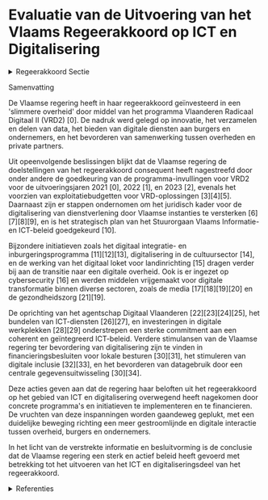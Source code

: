 # Evaluatie van de Uitvoering van het Vlaams Regeerakkoord op ICT en Digitalisering

<details>
        <summary>Regeerakkoord Sectie </summary>
        <p>3.2.3 ICT en Informatie Programma Vlaanderen Radicaal Digitaal II Deze Vlaamse regering zet verder radicaal in op digitalisering. We investeren in innovatie en een ‘slimmere overheid’ met een tweede editie van het programma Vlaanderen Radicaal Digitaal en een versterking van de centrale infor-matie- en ICT-diensten van de Vlaamse overheid. We passen voor onze ICT-functie het holdingmodel toe door een versterkte ICT-regierol bij het Facilitair Bedrijf te leggen, zodat dure IT-projecten maximaal renderen. De overheid legt zich toe op het verza-melen en ontsluiten van kennis en data met respect voor privacy en plaatst de burger/ondernemer terug centraal in de regie over zijn eigen data en interacties met de overheid. [We stellen data maximaal en via API’s open ter beschikking]: de ontwikkeling van toepassingen en apps laten we over aan de private markt, zodat overheid en private markt optimaal samen-werken en elk vanuit de eigen sterkte opereert. Waar mogelijk passen we het wederkerigheidsprincipe toe, zodat ook de private markt haar data deelt met de overheid. Waar de overheid optreedt als leverancier van allerhande “individuele diensten” (akten, vergunningen, enz.) hanteren we een digital-first benadering en één uniek digi-taal Burgerprofiel. De Vlaamse dienstenintegrator (MAGDA) wordt uitgebreid en evolueert tot de unieke en verplicht te gebruiken data-draaischijf voor de uitwisseling van unieke gegevens binnen de Vlaamse publieke sector, waar-onder de steden en gemeenten, en met de federale dienstenintegratoren om de data-uitwisseling voor alle overheidsactoren te verbeteren. De Vlaamse overheid bundelt haar krachten om de lokale besturen te helpen digitali-seren. Over bestuursniveaus heen vermin-deren we zo administratieve lasten voor burgers en bedrijven en maken een snellere en betere dienstverlening mogelijk. Een verregaande digitalisering laat ook toe de overheid zelf verder in te krimpen. Alle briefwisseling tussen de Vlaamse overheid en lokale besturen gebeurt voortaan digitaal. </p>
        </details> 

Samenvatting

De Vlaamse regering heeft in haar regeerakkoord geïnvesteerd in een 'slimmere overheid' door middel van het programma Vlaanderen Radicaal Digitaal II (VRD2) \[0\]. De nadruk werd gelegd op innovatie, het verzamelen en delen van data, het bieden van digitale diensten aan burgers en ondernemers, en het bevorderen van samenwerking tussen overheden en private partners.

Uit opeenvolgende beslissingen blijkt dat de Vlaamse regering de doelstellingen van het regeerakkoord consequent heeft nagestreefd door onder andere de goedkeuring van de programma-invullingen voor VRD2 voor de uitvoeringsjaren 2021 \[0\], 2022 \[1\], en 2023 \[2\], evenals het voorzien van exploitatiebudgetten voor VRD-oplossingen \[3\]\[4\]\[5\]. Daarnaast zijn er stappen ondernomen om het juridisch kader voor de digitalisering van dienstverlening door Vlaamse instanties te versterken \[6\]\[7\]\[8\]\[9\], en is het strategisch plan van het Stuurorgaan Vlaams Informatie- en ICT-beleid goedgekeurd \[10\].

Bijzondere initiatieven zoals het digitaal integratie- en inburgeringsprogramma \[11\]\[12\]\[13\], digitalisering in de cultuursector \[14\], en de werking van het digitaal loket voor landinrichting \[15\] dragen verder bij aan de transitie naar een digitale overheid. Ook is er ingezet op cybersecurity \[16\] en werden middelen vrijgemaakt voor digitale transformatie binnen diverse sectoren, zoals de media \[17\]\[18\]\[19\]\[20\] en de gezondheidszorg \[21\]\[19\].

De oprichting van het agentschap Digitaal Vlaanderen \[22\]\[23\]\[24\]\[25\], het bundelen van ICT-diensten \[26\]\[27\], en investeringen in digitale werkplekken \[28\]\[29\] onderstrepen een sterke commitment aan een coherent en geïntegreerd ICT-beleid. Verdere stimulansen van de Vlaamse regering ter bevordering van digitalisering zijn te vinden in financieringsbesluiten voor lokale besturen \[30\]\[31\], het stimuleren van digitale inclusie \[32\]\[33\], en het bevorderen van datagebruik door een centrale gegevensuitwisseling \[30\]\[34\].

Deze acties geven aan dat de regering haar beloften uit het regeerakkoord op het gebied van ICT en digitalisering overwegend heeft nagekomen door concrete programma's en initiatieven te implementeren en te financieren. De vruchten van deze inspanningen worden gaandeweg geplukt, met een duidelijke beweging richting een meer gestroomlijnde en digitale interactie tussen overheid, burgers en ondernemers.

In het licht van de verstrekte informatie en besluitvorming is de conclusie dat de Vlaamse regering een sterk en actief beleid heeft gevoerd met betrekking tot het uitvoeren van het ICT en digitaliseringsdeel van het regeerakkoord.

<details>
        <summary> Referenties</summary>
        **[\[0\]](https://beslissingenvlaamseregering.vlaanderen.be/?search=Stuurorgaan%20Vlaams%20Informatie-%20en%20ICT-beleid%3A%20invulling%20Programma%20Vlaanderen%20Radicaal%20Digitaal%202&dateOption=select&startDate=2020-11-27T09%3A00%3A00Z&endDate=2020-11-27T09%3A00%3A00Z)** : **(2020-11-27)** Stuurorgaan Vlaams Informatie- en ICT-beleid: invulling Programma Vlaanderen Radicaal Digitaal 2 

**[\[1\]](https://beslissingenvlaamseregering.vlaanderen.be/?search=Programma%20Vlaanderen%20Radicaal%20Digitaal%202%3A%20uitvoeringsjaar%202022&dateOption=select&startDate=2021-12-17T09%3A00%3A00Z&endDate=2021-12-17T09%3A00%3A00Z)** : **(2021-12-17)** Programma Vlaanderen Radicaal Digitaal 2: uitvoeringsjaar 2022 

**[\[2\]](https://beslissingenvlaamseregering.vlaanderen.be/?search=Programma%20Vlaanderen%20Radicaal%20Digitaal%202%3A%20uitvoeringsjaar%202023&dateOption=select&startDate=2022-11-18T09%3A00%3A00Z&endDate=2022-11-18T09%3A00%3A00Z)** : **(2022-11-18)** Programma Vlaanderen Radicaal Digitaal 2: uitvoeringsjaar 2023 

**[\[3\]](https://beslissingenvlaamseregering.vlaanderen.be/?search=Programma%20Vlaanderen%20Radicaal%20Digitaal%3A%20exploitatiebudget%20begrotingsjaar%202024&dateOption=select&startDate=2023-11-17T09%3A00%3A00Z&endDate=2023-11-17T09%3A00%3A00Z)** : **(2023-11-17)** Programma Vlaanderen Radicaal Digitaal: exploitatiebudget begrotingsjaar 2024 

**[\[4\]](https://beslissingenvlaamseregering.vlaanderen.be/?search=Programma%20Vlaanderen%20Radicaal%20Digitaal%3A%20exploitatiebudget%20begrotingsjaar%202023&dateOption=select&startDate=2022-11-18T09%3A00%3A00Z&endDate=2022-11-18T09%3A00%3A00Z)** : **(2022-11-18)** Programma Vlaanderen Radicaal Digitaal: exploitatiebudget begrotingsjaar 2023 

**[\[5\]](https://beslissingenvlaamseregering.vlaanderen.be/?search=Programma%20Vlaanderen%20Radicaal%20Digitaal%3A%20exploitatiebudget%20begrotingsjaar%202022&dateOption=select&startDate=2021-12-17T09%3A00%3A00Z&endDate=2021-12-17T09%3A00%3A00Z)** : **(2021-12-17)** Programma Vlaanderen Radicaal Digitaal: exploitatiebudget begrotingsjaar 2022 

**[\[6\]](https://beslissingenvlaamseregering.vlaanderen.be/?search=Versterking%20juridisch%20kader%20digitalisering%20dienstverlening%20Vlaamse%20instanties%3A%20wijzigingsdecreet&dateOption=select&startDate=2023-06-23T08%3A00%3A00Z&endDate=2023-06-23T08%3A00%3A00Z)** : **(2023-06-23)** Versterking juridisch kader digitalisering dienstverlening Vlaamse instanties: wijzigingsdecreet 

**[\[7\]](https://beslissingenvlaamseregering.vlaanderen.be/?search=Versterking%20juridisch%20kader%20digitalisering%20dienstverlening%20Vlaamse%20instanties%3A%20wijzigingsdecreet&dateOption=select&startDate=2022-12-23T09%3A00%3A00Z&endDate=2022-12-23T09%3A00%3A00Z)** : **(2022-12-23)** Versterking juridisch kader digitalisering dienstverlening Vlaamse instanties: wijzigingsdecreet 

**[\[8\]](https://beslissingenvlaamseregering.vlaanderen.be/?search=Versterking%20juridisch%20kader%20digitalisering%20dienstverlening%20Vlaamse%20instanties%3A%20wijzigingsdecreet&dateOption=select&startDate=2023-04-21T08%3A00%3A00Z&endDate=2023-04-21T08%3A00%3A00Z)** : **(2023-04-21)** Versterking juridisch kader digitalisering dienstverlening Vlaamse instanties: wijzigingsdecreet 

**[\[9\]](https://beslissingenvlaamseregering.vlaanderen.be/?search=Versterking%20juridisch%20kader%20digitalisering%20dienstverlening%20Vlaamse%20instanties%3A%20wijzigingsdecreet&dateOption=select&startDate=2023-02-17T09%3A00%3A00Z&endDate=2023-02-17T09%3A00%3A00Z)** : **(2023-02-17)** Versterking juridisch kader digitalisering dienstverlening Vlaamse instanties: wijzigingsdecreet 

**[\[10\]](https://beslissingenvlaamseregering.vlaanderen.be/?search=Strategisch%20plan%20Stuurorgaan%20Vlaams%20Informatie-%20en%20ICT-beleid&dateOption=select&startDate=2020-06-26T08%3A00%3A00Z&endDate=2020-06-26T08%3A00%3A00Z)** : **(2020-06-26)** Strategisch plan Stuurorgaan Vlaams Informatie- en ICT-beleid 

**[\[11\]](https://beslissingenvlaamseregering.vlaanderen.be/?search=Plan%20Vlaamse%20Veerkracht%3A%20Digitalisering%20integratie%20en%20inburgering&dateOption=select&startDate=2021-09-17T08%3A00%3A00Z&endDate=2021-09-17T08%3A00%3A00Z)** : **(2021-09-17)** Plan Vlaamse Veerkracht: Digitalisering integratie en inburgering 

**[\[12\]](https://beslissingenvlaamseregering.vlaanderen.be/?search=Plan%20Vlaamse%20Veerkracht%3A%20Digitaliseringsprojecten%20inburgering&dateOption=select&startDate=2022-07-15T08%3A00%3A00Z&endDate=2022-07-15T08%3A00%3A00Z)** : **(2022-07-15)** Plan Vlaamse Veerkracht: Digitaliseringsprojecten inburgering 

**[\[13\]](https://beslissingenvlaamseregering.vlaanderen.be/?search=Plan%20Vlaamse%20Veerkracht%3A%20Digitalisering%20integratie%20en%20inburgering&dateOption=select&startDate=2022-11-18T09%3A00%3A00Z&endDate=2022-11-18T09%3A00%3A00Z)** : **(2022-11-18)** Plan Vlaamse Veerkracht: Digitalisering integratie en inburgering 

**[\[14\]](https://beslissingenvlaamseregering.vlaanderen.be/?search=Plan%20Vlaamse%20Veerkracht%3A%20Digitale%20transformatie%20cultuursector%3A%20%E2%80%98doelgericht%20digitaal%20transformeren%E2%80%99%20%28VV072%29%20en%20%E2%80%98koppeling%20databanken%20en%20betere%20informatiedoorstroming%E2%80%99&dateOption=select&startDate=2021-07-16T06%3A00%3A00Z&endDate=2021-07-16T06%3A00%3A00Z)** : **(2021-07-16)** Plan Vlaamse Veerkracht: Digitale transformatie cultuursector: ‘doelgericht digitaal transformeren’ (VV072) en ‘koppeling databanken en betere informatiedoorstroming’ 

**[\[15\]](https://beslissingenvlaamseregering.vlaanderen.be/?search=Plan%20Vlaamse%20Veerkracht%3A%20Ontwikkeling%20Digitaal%20Loket%20Landinrichting&dateOption=select&startDate=2021-11-26T09%3A00%3A00Z&endDate=2021-11-26T09%3A00%3A00Z)** : **(2021-11-26)** Plan Vlaamse Veerkracht: Ontwikkeling Digitaal Loket Landinrichting 

**[\[16\]](https://beslissingenvlaamseregering.vlaanderen.be/?search=Plan%20Vlaamse%20Veerkracht%3A%20Cybersecurity%20en%20uitrol%20centraal%20systeem%20van%20veiligheidsbouwstenen%20en%20het%20beheer%20van%20veiligheidsevenementen%20en%20%E2%80%93informatie%20%28SIEM%29&dateOption=select&startDate=2021-06-25T08%3A00%3A00Z&endDate=2021-06-25T08%3A00%3A00Z)** : **(2021-06-25)** Plan Vlaamse Veerkracht: Cybersecurity en uitrol centraal systeem van veiligheidsbouwstenen en het beheer van veiligheidsevenementen en –informatie (SIEM) 

**[\[17\]](https://beslissingenvlaamseregering.vlaanderen.be/?search=Plan%20Vlaamse%20Veerkracht%3A%20Projectoproepen%20desinformatie%20en%20digitale%20transformatie&dateOption=select&startDate=2021-12-17T09%3A00%3A00Z&endDate=2021-12-17T09%3A00%3A00Z)** : **(2021-12-17)** Plan Vlaamse Veerkracht: Projectoproepen desinformatie en digitale transformatie 

**[\[18\]](https://beslissingenvlaamseregering.vlaanderen.be/?search=Plan%20Vlaamse%20Veerkracht%3A%20Digitale%20transformatie%20en%20innovatie%20Vlaamse%20Media&dateOption=select&startDate=2021-04-02T08%3A00%3A00Z&endDate=2021-04-02T08%3A00%3A00Z)** : **(2021-04-02)** Plan Vlaamse Veerkracht: Digitale transformatie en innovatie Vlaamse Media 

**[\[19\]](https://beslissingenvlaamseregering.vlaanderen.be/?search=Plan%20Vlaamse%20Veerkracht%3A%20dossier%20115&dateOption=select&startDate=2021-05-07T08%3A00%3A00Z&endDate=2021-05-07T08%3A00%3A00Z)** : **(2021-05-07)** Plan Vlaamse Veerkracht: dossier 115 

**[\[20\]](https://beslissingenvlaamseregering.vlaanderen.be/?search=Goedkeuring%20reglement%20%27Projectoproep%20digitale%20transformatie%27&dateOption=select&startDate=2022-06-03T08%3A00%3A00Z&endDate=2022-06-03T08%3A00%3A00Z)** : **(2022-06-03)** Goedkeuring reglement 'Projectoproep digitale transformatie' 

**[\[21\]](https://beslissingenvlaamseregering.vlaanderen.be/?search=Plan%20Vlaamse%20Veerkracht%3A%20Digitaliseringsprojecten%20Zorg%20en%20Gezondheid%20en%20Vlaamse%20Sociale%20Bescherming&dateOption=select&startDate=2022-11-10T07%3A00%3A00Z&endDate=2022-11-10T07%3A00%3A00Z)** : **(2022-11-10)** Plan Vlaamse Veerkracht: Digitaliseringsprojecten Zorg en Gezondheid en Vlaamse Sociale Bescherming 

**[\[22\]](https://beslissingenvlaamseregering.vlaanderen.be/?search=Reorganisatie%20ICT%20binnen%20het%20beleidsdomein%20Kanselarij%2C%20Bestuur%2C%20Buitenlandse%20Zaken%20en%20Justitie&dateOption=select&startDate=2020-12-04T09%3A00%3A00Z&endDate=2020-12-04T09%3A00%3A00Z)** : **(2020-12-04)** Reorganisatie ICT binnen het beleidsdomein Kanselarij, Bestuur, Buitenlandse Zaken en Justitie 

**[\[23\]](https://beslissingenvlaamseregering.vlaanderen.be/?search=Wijziging%20diverse%20besluiten%20naar%20aanleiding%20van%20de%20reorganisatie%20van%20ICT%20binnen%20het%20beleidsdomein%20Kanselarij%2C%20Bestuur%2C%20Buitenlandse%20Zaken%20en%20Justitie&dateOption=select&startDate=2021-05-07T08%3A00%3A00Z&endDate=2021-05-07T08%3A00%3A00Z)** : **(2021-05-07)** Wijziging diverse besluiten naar aanleiding van de reorganisatie van ICT binnen het beleidsdomein Kanselarij, Bestuur, Buitenlandse Zaken en Justitie 

**[\[24\]](https://beslissingenvlaamseregering.vlaanderen.be/?search=Wijziging%20diverse%20besluiten%20naar%20aanleiding%20van%20de%20reorganisatie%20van%20ICT%20binnen%20het%20beleidsdomein%20Kanselarij%2C%20Bestuur%2C%20Buitenlandse%20Zaken%20en%20Justitie&dateOption=select&startDate=2021-01-29T09%3A00%3A00Z&endDate=2021-01-29T09%3A00%3A00Z)** : **(2021-01-29)** Wijziging diverse besluiten naar aanleiding van de reorganisatie van ICT binnen het beleidsdomein Kanselarij, Bestuur, Buitenlandse Zaken en Justitie 

**[\[25\]](https://beslissingenvlaamseregering.vlaanderen.be/?search=Agentschap%20Digitaal%20Vlaanderen%3A%20overdracht%20personeelsleden&dateOption=select&startDate=2021-05-07T08%3A00%3A00Z&endDate=2021-05-07T08%3A00%3A00Z)** : **(2021-05-07)** Agentschap Digitaal Vlaanderen: overdracht personeelsleden 

**[\[26\]](https://beslissingenvlaamseregering.vlaanderen.be/?search=Raamovereenkomsten%20voor%20ICT-exploitatie-%20en%20ontwikkelingsdiensten%20%28Programma%20ICT-contracten%202022%29&dateOption=select&startDate=2019-12-13T09%3A00%3A00Z&endDate=2019-12-13T09%3A00%3A00Z)** : **(2019-12-13)** Raamovereenkomsten voor ICT-exploitatie- en ontwikkelingsdiensten (Programma ICT-contracten 2022) 

**[\[27\]](https://beslissingenvlaamseregering.vlaanderen.be/?search=Plan%20Vlaamse%20Veerkracht%3A%20FIT%20%E2%80%93%20Datagedreven%20organisatie%20%26%20Digitalisering%20dienstverlening&dateOption=select&startDate=2021-06-18T08%3A00%3A00Z&endDate=2021-06-18T08%3A00%3A00Z)** : **(2021-06-18)** Plan Vlaamse Veerkracht: FIT – Datagedreven organisatie & Digitalisering dienstverlening 

**[\[28\]](https://beslissingenvlaamseregering.vlaanderen.be/?search=Plan%20Vlaamse%20Veerkracht%3A%20Hybride%20digitale%20werkplek&dateOption=select&startDate=2021-06-25T08%3A00%3A00Z&endDate=2021-06-25T08%3A00%3A00Z)** : **(2021-06-25)** Plan Vlaamse Veerkracht: Hybride digitale werkplek 

**[\[29\]](https://beslissingenvlaamseregering.vlaanderen.be/?search=Versnelde%20investeringen%20met%20betrekking%20tot%20digitale%20werkplek%20en%20basisinfrastructuur%20Vlaamse%20overheid&dateOption=select&startDate=2020-05-29T08%3A00%3A00Z&endDate=2020-05-29T08%3A00%3A00Z)** : **(2020-05-29)** Versnelde investeringen met betrekking tot digitale werkplek en basisinfrastructuur Vlaamse overheid 

**[\[30\]](https://beslissingenvlaamseregering.vlaanderen.be/?search=Plan%20Vlaamse%20Veerkracht%3A%20dossier%2058&dateOption=select&startDate=2021-05-07T08%3A00%3A00Z&endDate=2021-05-07T08%3A00%3A00Z)** : **(2021-05-07)** Plan Vlaamse Veerkracht: dossier 58 

**[\[31\]](https://beslissingenvlaamseregering.vlaanderen.be/?search=Relanceproject%20%27Aanbod%20Lokaal%20Digitaal%27&dateOption=select&startDate=2022-07-15T08%3A00%3A00Z&endDate=2022-07-15T08%3A00%3A00Z)** : **(2022-07-15)** Relanceproject 'Aanbod Lokaal Digitaal' 

**[\[32\]](https://beslissingenvlaamseregering.vlaanderen.be/?search=Plan%20Vlaamse%20Veerkracht%3A%20toewijzing%20middelen%20%27Iedereen%20Digitaal%27&dateOption=select&startDate=2021-07-16T06%3A00%3A00Z&endDate=2021-07-16T06%3A00%3A00Z)** : **(2021-07-16)** Plan Vlaamse Veerkracht: toewijzing middelen 'Iedereen Digitaal' 

**[\[33\]](https://beslissingenvlaamseregering.vlaanderen.be/?search=Plan%20Vlaamse%20Veerkracht%3A%20regels%20toekenning%20projectfinanciering%20digibanken&dateOption=select&startDate=2021-09-10T08%3A00%3A00Z&endDate=2021-09-10T08%3A00%3A00Z)** : **(2021-09-10)** Plan Vlaamse Veerkracht: regels toekenning projectfinanciering digibanken 

**[\[34\]](https://beslissingenvlaamseregering.vlaanderen.be/?search=Oproep%202023%20%E2%80%9CDigitale%20transformatieprojecten%20voor%20maatwerkbedrijven&dateOption=select&startDate=2023-11-17T09%3A00%3A00Z&endDate=2023-11-17T09%3A00%3A00Z)** : **(2023-11-17)** Oproep 2023 “Digitale transformatieprojecten voor maatwerkbedrijven 
        </details> 

